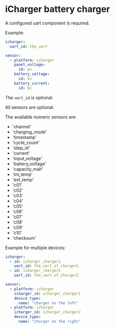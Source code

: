 # iCharger battery charger

A configured uart component is required.

Example:
```yaml
icharger:
  uart_id: the_uart

sensor:
  - platform: icharger
    panel_voltage:
      id: pv
    battery_voltage:
      id: bv
    battery_current:
      id: bc
```

The `uart_id` is optional.

All sensors are optional.

The available numeric sensors are:
- 'channel'
- 'charging_mode'
- 'timestamp'
- 'cycle_count'
- 'step_id'
- 'current'
- 'input_voltage'
- 'battery_voltage'
- 'capacity_mah'
- 'int_temp'
- 'ext_temp'
- 'c01'
- 'c02'
- 'c03'
- 'c04'
- 'c05'
- 'c06'
- 'c07'
- 'c08'
- 'c09'
- 'c10'
- 'checksum'

Example for multiple devices:
```yaml
icharger:
  - id: icharger_charger1
    uart_id: the_uart_of_charger1
  - id: icharger_charger2
    uart_id: the_uart_of_charger2

sensor:
  - platform: icharger
    icharger_id: icharger_charger1
    device_type:
      name: "charger on the left"
  - platform: icharger
    icharger_id: icharger_charger2
    device_type:
      name: "charger on the right"
```
